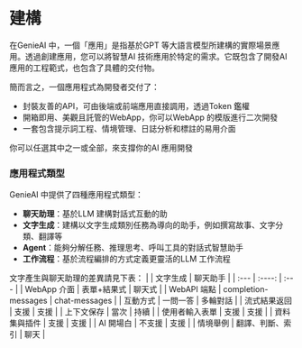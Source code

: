# 建構
在GenieAI 中，一個「應用」是指基於GPT 等大語言模型所建構的實際場景應用。透過創建應用，您可以將智慧AI 技術應用於特定的需求。它既包含了開發AI 應用的工程範式，也包含了具體的交付物。

簡而言之，一個應用程式為開發者交付了：
- 封裝友善的API，可由後端或前端應用直接調用，透過Token 鑑權
- 開箱即用、美觀且託管的WebApp，你可以WebApp 的模版進行二次開發
- 一套包含提示詞工程、情境管理、日誌分析和標註的易用介面

你可以任選其中之一或全部，來支撐你的AI 應用開發

### 應用程式類型
GenieAI 中提供了四種應用程式類型：
- **聊天助理**：基於LLM 建構對話式互動的助
- **文字生成**：建構以文字生成類別任務為導向的助手，例如撰寫故事、文字分類、翻譯等
- **Agent**：能夠分解任務、推理思考、呼叫工具的對話式智慧助手
- **工作流程**：基於流程編排的方式定義更靈活的LLM 工作流程

文字產生與聊天助理的差異請見下表：
|  | 文字生成 | 聊天助手 |
| :--- | :----: | :--- |
| WebApp 介面 | 表單+結果式 | 聊天式 |
| WebAPI 端點 | completion-messages | chat-messages |
| 互動方式 | 一問一答 | 多輪對話 |
| 流式結果返回 | 支援 | 支援 |
| 上下文保存 | 當次 | 持續 |
| 使用者輸入表單 | 支援 | 支援 |
| 資料集與插件 | 支援 | 支援 |
| AI 開場白 | 不支援 | 支援 |
| 情境舉例 | 翻譯、判斷、索引 | 聊天 |